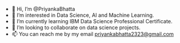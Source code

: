 - 👋 Hi, I’m @PriyankaBhatta
- 👀 I’m interested in Data Science, AI and Machine Learning.
- 🌱 I’m currently learning IBM Data Science Professional Certificate.
- 💞️ I’m looking to collaborate on data science projects.
- 📫 You can reach me by my email priyankabhatta2323@gmail.com

<!---
PriyankaBhatta/PriyankaBhatta is a ✨ special ✨ repository because its `README.md` (this file) appears on your GitHub profile.
You can click the Preview link to take a look at your changes.
--->
